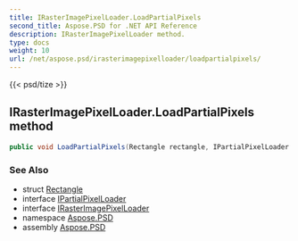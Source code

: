 ```yaml
---
title: IRasterImagePixelLoader.LoadPartialPixels
second_title: Aspose.PSD for .NET API Reference
description: IRasterImagePixelLoader method. 
type: docs
weight: 10
url: /net/aspose.psd/irasterimagepixelloader/loadpartialpixels/
---
```

{{< psd/tize >}}
## IRasterImagePixelLoader.LoadPartialPixels method

```csharp
public void LoadPartialPixels(Rectangle rectangle, IPartialPixelLoader partialPixelLoader)
```

### See Also

* struct [Rectangle](../../rectangle/)
* interface [IPartialPixelLoader](../../ipartialpixelloader/)
* interface [IRasterImagePixelLoader](../)
* namespace [Aspose.PSD](../../irasterimagepixelloader/)
* assembly [Aspose.PSD](../../../)


